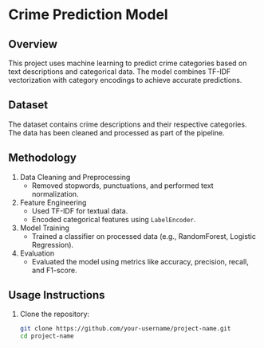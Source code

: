# Crime Prediction Model

## Overview
This project uses machine learning to predict crime categories based on text descriptions and categorical data. The model combines TF-IDF vectorization with category encodings to achieve accurate predictions.

## Dataset
The dataset contains crime descriptions and their respective categories. The data has been cleaned and processed as part of the pipeline.

## Methodology
1. Data Cleaning and Preprocessing
   - Removed stopwords, punctuations, and performed text normalization.
2. Feature Engineering
   - Used TF-IDF for textual data.
   - Encoded categorical features using `LabelEncoder`.
3. Model Training
   - Trained a classifier on processed data (e.g., RandomForest, Logistic Regression).
4. Evaluation
   - Evaluated the model using metrics like accuracy, precision, recall, and F1-score.

## Usage Instructions
1. Clone the repository:
   ```bash
   git clone https://github.com/your-username/project-name.git
   cd project-name
